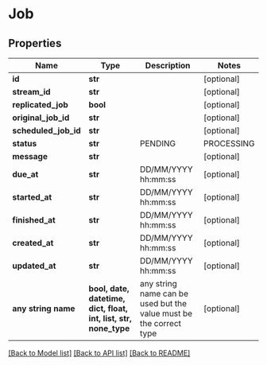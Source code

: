 # Job


## Properties
Name | Type | Description | Notes
------------ | ------------- | ------------- | -------------
**id** | **str** |  | [optional] 
**stream_id** | **str** |  | [optional] 
**replicated_job** | **bool** |  | [optional] 
**original_job_id** | **str** |  | [optional] 
**scheduled_job_id** | **str** |  | [optional] 
**status** | **str** | PENDING|PROCESSING|FINISHED|FAILED|FAILED_WITH_ISSUES | [optional] 
**message** | **str** |  | [optional] 
**due_at** | **str** | DD/MM/YYYY hh:mm:ss | [optional] 
**started_at** | **str** | DD/MM/YYYY hh:mm:ss | [optional] 
**finished_at** | **str** | DD/MM/YYYY hh:mm:ss | [optional] 
**created_at** | **str** | DD/MM/YYYY hh:mm:ss | [optional] 
**updated_at** | **str** | DD/MM/YYYY hh:mm:ss | [optional] 
**any string name** | **bool, date, datetime, dict, float, int, list, str, none_type** | any string name can be used but the value must be the correct type | [optional]

[[Back to Model list]](../README.md#documentation-for-models) [[Back to API list]](../README.md#documentation-for-api-endpoints) [[Back to README]](../README.md)


